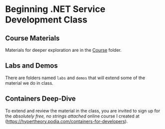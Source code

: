 # Beginning .NET Service Development Class

## Course Materials

Materials for deeper exploration are in the [Course](./course/README.md) folder.

## Labs and Demos

There are folders named `labs` and `demos` that will extend some of the material we do in class.

## Containers Deep-Dive

To extend and review the material in the class, you are invited to sign up for the *absolutely free, no strings attached* online course I created at (https://hypertheory.podia.com/containers-for-developers).


 
